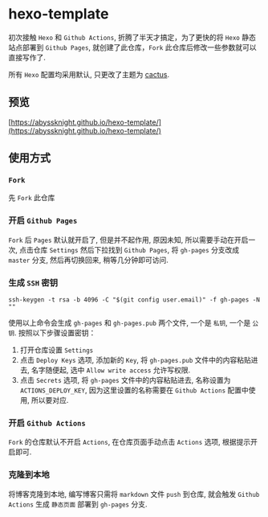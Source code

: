 # hexo-template

初次接触 `Hexo` 和 `Github Actions`, 折腾了半天才搞定，为了更快的将 `Hexo` 静态站点部署到 `Github Pages`, 就创建了此仓库，`Fork` 此仓库后修改一些参数就可以直接写作了.

所有 `Hexo` 配置均采用默认, 只更改了主题为 [cactus](https://github.com/probberechts/hexo-theme-cactus).

## 预览

[https://abyssknight.github.io/hexo-template/](https://abyssknight.github.io/hexo-template/)

## 使用方式

### `Fork`

先 `Fork` 此仓库

### 开启 `Github Pages`

`Fork` 后 `Pages` 默认就开启了, 但是并不起作用, 原因未知, 所以需要手动在开启一次, 点击仓库 `Settings` 然后下拉找到 `Github Pages`, 将 `gh-pages` 分支改成 `master` 分支, 然后再切换回来, 稍等几分钟即可访问.

### 生成 `SSH` 密钥

```
ssh-keygen -t rsa -b 4096 -C "$(git config user.email)" -f gh-pages -N ""
```

使用以上命令会生成 `gh-pages` 和 `gh-pages.pub` 两个文件, 一个是 `私钥`, 一个是 `公钥`. 按照以下步骤设置密钥：

1. 打开仓库设置 `Settings`
2. 点击 `Deploy Keys` 选项, 添加新的 `Key`, 将 `gh-pages.pub` 文件中的内容粘贴进去, 名字随便起, 选中 `Allow write access` 允许写权限.
3. 点击 `Secrets` 选项, 将 `gh-pages` 文件中的内容粘贴进去, 名称设置为 `ACTIONS_DEPLOY_KEY`, 因为这里设置的名称需要在 `Github Actions` 配置中使用, 所以要对应.

### 开启 `Github Actions`

`Fork` 的仓库默认不开启 `Actions`, 在仓库页面手动点击 `Actions` 选项, 根据提示开启即可.

### 克隆到本地

将博客克隆到本地, 编写博客只需将 `markdown` 文件 `push` 到仓库, 就会触发 `Github Actions` 生成 `静态页面` 部署到 `gh-pages` 分支.
